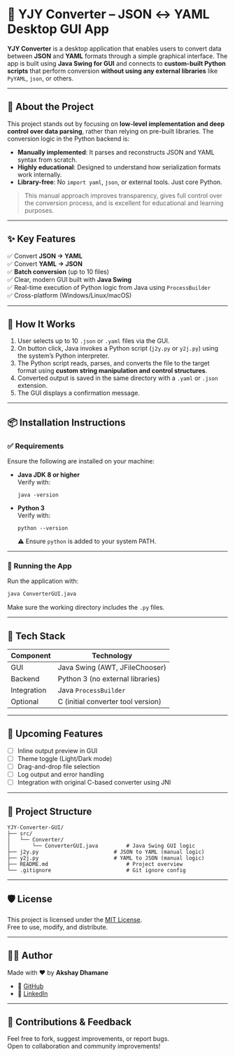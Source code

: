 
# 🔁 YJY Converter – JSON ↔ YAML Desktop GUI App

**YJY Converter** is a desktop application that enables users to convert data between **JSON** and **YAML** formats through a simple graphical interface. The app is built using **Java Swing for GUI** and connects to **custom-built Python scripts** that perform conversion **without using any external libraries** like `PyYAML`, `json`, or others.

---

## 📌 About the Project

This project stands out by focusing on **low-level implementation and deep control over data parsing**, rather than relying on pre-built libraries. The conversion logic in the Python backend is:

- **Manually implemented**: It parses and reconstructs JSON and YAML syntax from scratch.
- **Highly educational**: Designed to understand how serialization formats work internally.
- **Library-free**: No `import yaml`, `json`, or external tools. Just core Python.

> This manual approach improves transparency, gives full control over the conversion process, and is excellent for educational and learning purposes.

---

## ✨ Key Features

✅ Convert **JSON → YAML**  
✅ Convert **YAML → JSON**  
✅ **Batch conversion** (up to 10 files)  
✅ Clear, modern GUI built with **Java Swing**  
✅ Real-time execution of Python logic from Java using `ProcessBuilder`  
✅ Cross-platform (Windows/Linux/macOS)

---

## 🔧 How It Works

1. User selects up to 10 `.json` or `.yaml` files via the GUI.
2. On button click, Java invokes a Python script (`j2y.py` or `y2j.py`) using the system’s Python interpreter.
3. The Python script reads, parses, and converts the file to the target format using **custom string manipulation and control structures**.
4. Converted output is saved in the same directory with a `.yaml` or `.json` extension.
5. The GUI displays a confirmation message.

---

## 📦 Installation Instructions

### ✅ Requirements

Ensure the following are installed on your machine:

- **Java JDK 8 or higher**  
  Verify with:
  ```
  java -version
  ```

- **Python 3**  
  Verify with:
  ```
  python --version
  ```
  ⚠️ Ensure `python` is added to your system PATH.

---

### 🚀 Running the App

Run the application with:
```bash
java ConverterGUI.java
```

Make sure the working directory includes the `.py` files.

---

## 🧰 Tech Stack

| Component   | Technology                         |
|-------------|------------------------------------|
| GUI         | Java Swing (AWT, JFileChooser)     |
| Backend     | Python 3 (no external libraries)   |
| Integration | Java `ProcessBuilder`              |
| Optional    | C (initial converter tool version) |

---

## 🚧 Upcoming Features

- [ ] Inline output preview in GUI  
- [ ] Theme toggle (Light/Dark mode)  
- [ ] Drag-and-drop file selection   
- [ ] Log output and error handling  
- [ ] Integration with original C-based converter using JNI  

---

## 📁 Project Structure

```
YJY-Converter-GUI/
├── src/
│   └── Converter/
│       └── ConverterGUI.java         # Java Swing GUI logic
├── j2y.py                        # JSON to YAML (manual logic)
├── y2j.py                        # YAML to JSON (manual logic)
├── README.md                         # Project overview
└── .gitignore                        # Git ignore config
```

---

## 🛡 License

This project is licensed under the [MIT License](LICENSE).  
Free to use, modify, and distribute.

---

## 👨‍💻 Author

Made with ❤️ by **Akshay Dhamane**

- 🔗 [GitHub](https://github.com/999akki)
- 💼 [LinkedIn](https://www.linkedin.com/in/akshay-dhamane/)

---

## 🙌 Contributions & Feedback

Feel free to fork, suggest improvements, or report bugs.  
Open to collaboration and community improvements!
